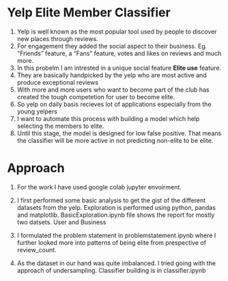 # Yelp Elite Member Classifier

1. Yelp is well known as the most popular tool used by people to discover new places through reviews. 
2. For engagement they added the social aspect to their business. Eg. “Friends”
feature, a “Fans” feature, votes and likes on reviews and much
more. 
3. In this probelm I am intrested in a unique social feature **Elite use** feature.
4. They are basically handpicked by the yelp who are most active and produce exceptional reviews
5. With more and more users who want to become part of the club has created the tough competetion for user to become elite.
6. So yelp on daily basis recieves lot of applications especially from the young yelpers
7. I want to automate this process with building a model which help selecting the members to elite.
8. Until this stage, the model is designed for low false positive. That means the classifier will be more active in not predicting 
non-elite to be elite.

# Approach
1. For the work I have used google colab jupyter envoirment.

2. I first performed some basic analysis to get the gist of the different datasets from the yelp. Exploration is performed using 
python, pandas and matplotlib. BasicExploration.ipynb file shows the report for mostly two datsets. User and Business

3. I formulated the problem statement in problemstatement.ipynb where I further looked more into patterns of being elite from
prespective of review_count. 

4. As the dataset in our hand was quite imbalanced. I tried going with the approach of undersampling. Classifier building is in
classifier.ipynb






